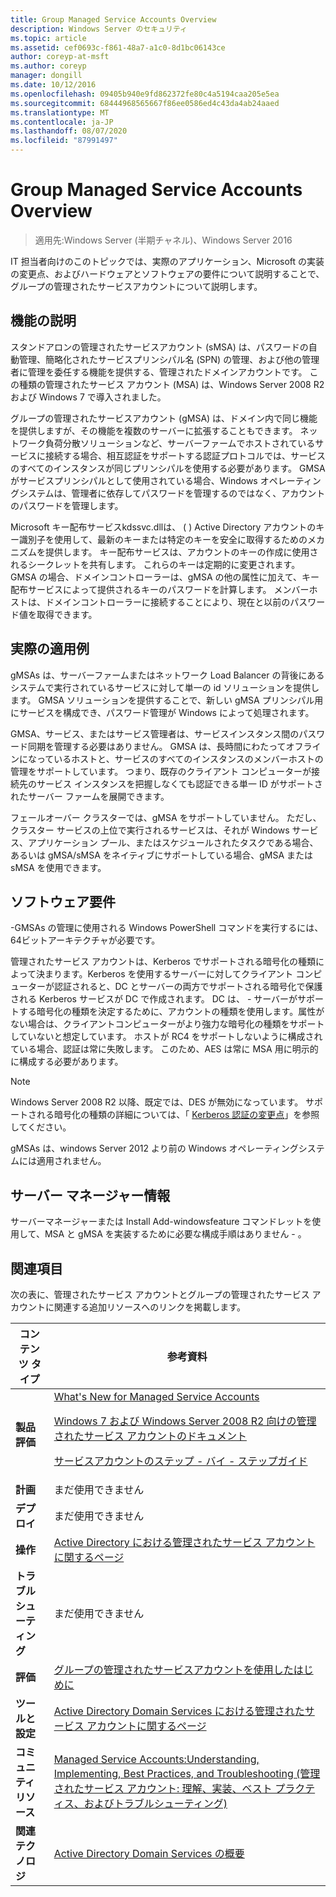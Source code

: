 ```yaml
---
title: Group Managed Service Accounts Overview
description: Windows Server のセキュリティ
ms.topic: article
ms.assetid: cef0693c-f861-48a7-a1c0-8d1bc06143ce
author: coreyp-at-msft
ms.author: coreyp
manager: dongill
ms.date: 10/12/2016
ms.openlocfilehash: 09405b940e9fd862372fe80c4a5194caa205e5ea
ms.sourcegitcommit: 68444968565667f86ee0586ed4c43da4ab24aaed
ms.translationtype: MT
ms.contentlocale: ja-JP
ms.lasthandoff: 08/07/2020
ms.locfileid: "87991497"
---
```

# <a name="group-managed-service-accounts-overview"></a>Group Managed Service Accounts Overview

>適用先:Windows Server (半期チャネル)、Windows Server 2016

IT 担当者向けのこのトピックでは、実際のアプリケーション、Microsoft の実装の変更点、およびハードウェアとソフトウェアの要件について説明することで、グループの管理されたサービスアカウントについて説明します。


## <a name="feature-description"></a><a name="BKMK_OVER"></a>機能の説明
スタンドアロンの管理されたサービスアカウント (sMSA) は、パスワードの自動管理、簡略化されたサービスプリンシパル名 (SPN) の管理、および他の管理者に管理を委任する機能を提供する、管理されたドメインアカウントです。 この種類の管理されたサービス アカウント (MSA) は、Windows Server 2008 R2 および Windows 7 で導入されました。

グループの管理されたサービスアカウント (gMSA) は、ドメイン内で同じ機能を提供しますが、その機能を複数のサーバーに拡張することもできます。 ネットワーク負荷分散ソリューションなど、サーバーファームでホストされているサービスに接続する場合、相互認証をサポートする認証プロトコルでは、サービスのすべてのインスタンスが同じプリンシパルを使用する必要があります。 GMSA がサービスプリンシパルとして使用されている場合、Windows オペレーティングシステムは、管理者に依存してパスワードを管理するのではなく、アカウントのパスワードを管理します。

Microsoft キー配布サービスkdssvc.dllは、 \( \) Active Directory アカウントのキー識別子を使用して、最新のキーまたは特定のキーを安全に取得するためのメカニズムを提供します。 キー配布サービスは、アカウントのキーの作成に使用されるシークレットを共有します。 これらのキーは定期的に変更されます。 GMSA の場合、ドメインコントローラーは、gMSA の他の属性に加えて、キー配布サービスによって提供されるキーのパスワードを計算します。  メンバーホストは、ドメインコントローラーに接続することにより、現在と以前のパスワード値を取得できます。

## <a name="practical-applications"></a><a name="BKMK_APP"></a>実際の適用例
gMSAs は、サーバーファームまたはネットワーク Load Balancer の背後にあるシステムで実行されているサービスに対して単一の id ソリューションを提供します。 GMSA ソリューションを提供することで、新しい gMSA プリンシパル用にサービスを構成でき、パスワード管理が Windows によって処理されます。

GMSA、サービス、またはサービス管理者は、サービスインスタンス間のパスワード同期を管理する必要はありません。 GMSA は、長時間にわたってオフラインになっているホストと、サービスのすべてのインスタンスのメンバーホストの管理をサポートしています。 つまり、既存のクライアント コンピューターが接続先のサービス インスタンスを把握しなくても認証できる単一 ID がサポートされたサーバー ファームを展開できます。

フェールオーバー クラスターでは、gMSA をサポートしていません。 ただし、クラスター サービスの上位で実行されるサービスは、それが Windows サービス、アプリケーション プール、またはスケジュールされたタスクである場合、あるいは gMSA/sMSA をネイティブにサポートしている場合、gMSA または sMSA を使用できます。

## <a name="software-requirements"></a><a name="BKMK_SOFT"></a>ソフトウェア要件

\-GMSAs の管理に使用される Windows PowerShell コマンドを実行するには、64ビットアーキテクチャが必要です。

管理されたサービス アカウントは、Kerberos でサポートされる暗号化の種類によって決まります。Kerberos を使用するサーバーに対してクライアント コンピューターが認証されると、DC とサーバーの両方でサポートされる暗号化で保護される Kerberos サービスが DC で作成されます。 DC は、 \- サーバーがサポートする暗号化の種類を決定するために、アカウントの種類を使用します。属性がない場合は、クライアントコンピューターがより強力な暗号化の種類をサポートしていないと想定しています。 ホストが RC4 をサポートしないように構成されている場合、認証は常に失敗します。 このため、AES は常に MSA 用に明示的に構成する必要があります。

> [!NOTE]
> Windows Server 2008 R2 以降、既定では、DES が無効になっています。 サポートされる暗号化の種類の詳細については、「 [Kerberos 認証の変更点](/previous-versions/windows/it-pro/windows-server-2008-R2-and-2008/dd560670(v=ws.10))」を参照してください。

gMSAs は、windows Server 2012 より前の Windows オペレーティングシステムには適用されません。

## <a name="server-manager-information"></a>サーバー マネージャー情報
サーバーマネージャーまたは Install Add-windowsfeature コマンドレットを使用して、MSA と gMSA を実装するために必要な構成手順はありません \- 。

## <a name="see-also"></a><a name="BKMK_LINKS"></a>関連項目
次の表に、管理されたサービス アカウントとグループの管理されたサービス アカウントに関連する追加リソースへのリンクを掲載します。

|コンテンツ タイプ|参考資料|
|--------|-------|
|**製品評価**|[What's New for Managed Service Accounts](what-s-new-for-managed-service-accounts.md)<p>[Windows 7 および Windows Server 2008 R2 向けの管理されたサービス アカウントのドキュメント](/previous-versions/windows/it-pro/windows-server-2008-R2-and-2008/ff641731(v=ws.10))<p>[サービスアカウントのステップ \- バイ \- ステップガイド](/previous-versions/windows/it-pro/windows-server-2008-R2-and-2008/dd548356(v=ws.10))|
|**計画**|まだ使用できません|
|**デプロイ**|まだ使用できません|
|**操作**|[Active Directory における管理されたサービス アカウントに関するページ](/previous-versions/windows/it-pro/windows-server-2008-R2-and-2008/dd378925(v=ws.10))|
|**トラブルシューティング**|まだ使用できません|
|**評価**|[グループの管理されたサービスアカウントを使用したはじめに](getting-started-with-group-managed-service-accounts.md)|
|**ツールと設定**|[Active Directory Domain Services における管理されたサービス アカウントに関するページ](/previous-versions/windows/it-pro/windows-server-2008-R2-and-2008/dd378925(v=ws.10))|
|**コミュニティ リソース**|[Managed Service Accounts:Understanding, Implementing, Best Practices, and Troubleshooting (管理されたサービス アカウント: 理解、実装、ベスト プラクティス、およびトラブルシューティング)](/archive/blogs/askds/managed-service-accounts-understanding-implementing-best-practices-and-troubleshooting)|
|**関連テクノロジ**|[Active Directory Domain Services の概要](active-directory-domain-services-overview.md)|